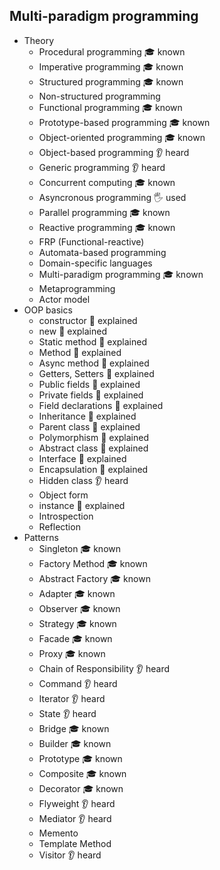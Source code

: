 ## Multi-paradigm programming

- Theory
  - Procedural programming 🎓 known
  - Imperative programming 🎓 known
  - Structured programming 🎓 known
  - Non-structured programming 
  - Functional programming 🎓 known
  - Prototype-based programming 🎓 known
  - Object-oriented programming 🎓 known
  - Object-based programming 👂 heard
  - Generic programming 👂 heard
  - Concurrent computing 🎓 known
  - Asyncronous programming 🖐️ used
  - Parallel programming 🎓 known
  - Reactive programming 🎓 known
  - FRP (Functional-reactive)
  - Automata-based programming
  - Domain-specific languages
  - Multi-paradigm programming 🎓 known
  - Metaprogramming
  - Actor model
- OOP basics
  - constructor 🙋 explained
  - new 🙋 explained
  - Static method 🙋 explained
  - Method 🙋 explained
  - Async method 🙋 explained
  - Getters, Setters 🙋 explained
  - Public fields 🙋 explained
  - Private fields 🙋 explained
  - Field declarations 🙋 explained
  - Inheritance 🙋 explained
  - Parent class 🙋 explained
  - Polymorphism 🙋 explained
  - Abstract class 🙋 explained
  - Interface 🙋 explained
  - Encapsulation 🙋 explained
  - Hidden class 👂 heard
  - Object form
  - instance 🙋 explained
  - Introspection
  - Reflection
- Patterns
  - Singleton 🎓 known
  - Factory Method 🎓 known
  - Abstract Factory 🎓 known
  - Adapter 🎓 known
  - Observer 🎓 known
  - Strategy 🎓 known
  - Facade 🎓 known
  - Proxy 🎓 known
  - Chain of Responsibility 👂 heard
  - Command 👂 heard
  - Iterator 👂 heard
  - State 👂 heard
  - Bridge 🎓 known
  - Builder 🎓 known
  - Prototype 🎓 known
  - Composite 🎓 known
  - Decorator 🎓 known
  - Flyweight 👂 heard
  - Mediator 👂 heard
  - Memento
  - Template Method
  - Visitor 👂 heard
